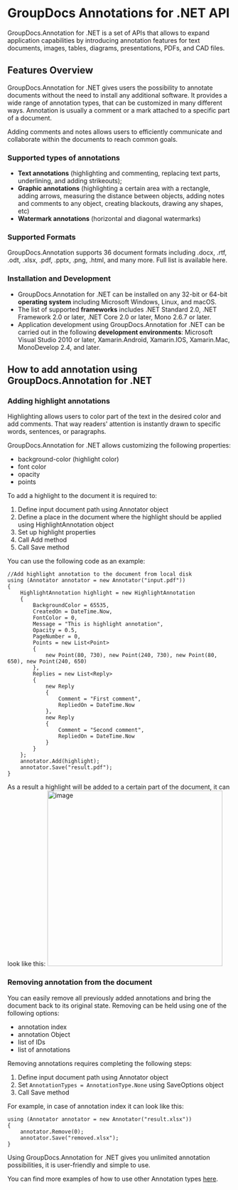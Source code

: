 # GroupDocs Annotations for .NET API  
GroupDocs.Annotation for .NET is a set of APIs that allows to expand application capabilities by introducing annotation features for text documents, images, tables, diagrams, presentations, PDFs, and CAD files.

## Features Overview
GroupDocs.Annotation for .NET gives users the possibility to annotate documents without the need to install any additional software. It provides a wide range of annotation types, that can be customized in many different ways. Annotation is usually a comment or a mark attached to a specific part of a document.

Adding comments and notes allows users to efficiently communicate and collaborate within the documents to reach common goals.

### Supported types of annotations
- **Text annotations** (highlighting and commenting, replacing text parts, underlining, and adding strikeouts);
- **Graphic annotations** (highlighting a certain area with a rectangle, adding arrows, measuring the distance between objects, adding notes and comments to any object, creating blackouts, drawing any shapes, etc)
- **Watermark annotations** (horizontal and diagonal watermarks)

### Supported Formats
GroupDocs.Annotation supports 36 document formats including .docx, .rtf, .odt, .xlsx, .pdf, .pptx, .png, .html, and many more. Full list is available here.

### Installation and Development
- GroupDocs.Annotation for .NET can be installed on any 32-bit or 64-bit **operating system** including Microsoft Windows, Linux, and macOS.
- The list of supported **frameworks** includes .NET Standard 2.0, .NET Framework 2.0 or later, .NET Core 2.0 or later, Mono 2.6.7 or later.
- Application development using GroupDocs.Annotation for .NET can be carried out in the following **development environments**: Microsoft Visual Studio 2010 or later, Xamarin.Android, Xamarin.IOS, Xamarin.Mac, MonoDevelop 2.4, and later.

## How to add annotation using GroupDocs.Annotation for .NET

### Adding highlight annotations
Highlighting allows users to color part of the text in the desired color and add comments. That way readers' attention is instantly drawn to specific words, sentences, or paragraphs.

GroupDocs.Annotation for .NET allows customizing the following properties:

- background-color (highlight color)
- font color
- opacity
- points

To add a highlight to the document it is required to:

1. Define input document path using Annotator object
2. Define a place in the document where the highlight should be applied using HighlightAnnotation object
3. Set up highlight properties
4. Call Add method
5. Call Save method

You can use the following code as an example:

```
//Add highlight annotation to the document from local disk
using (Annotator annotator = new Annotator("input.pdf"))
{
	HighlightAnnotation highlight = new HighlightAnnotation
    {
    	BackgroundColor = 65535,
        CreatedOn = DateTime.Now,
        FontColor = 0,
        Message = "This is highlight annotation",
        Opacity = 0.5,
        PageNumber = 0,
        Points = new List<Point>
        {
        	new Point(80, 730), new Point(240, 730), new Point(80, 650), new Point(240, 650)
        },
        Replies = new List<Reply>
        {
        	new Reply
            {
            	Comment = "First comment",
                RepliedOn = DateTime.Now
            },
            new Reply
            {
            	Comment = "Second comment",
                RepliedOn = DateTime.Now
            }
        }
    };
    annotator.Add(highlight);
    annotator.Save("result.pdf");
}

```
As a result a highlight will be added to a certain part of the document, it can look like this:
<img width="394" alt="image" src="https://user-images.githubusercontent.com/117723349/200788773-2a79fd9f-850a-4fda-854e-764119238bd3.png">


### Removing annotation from the document

You can easily remove all previously added annotations and bring the document back to its original state. Removing can be held using one of the following options:
- annotation index
- annotation Object
- list of IDs
- list of annotations

Removing annotations requires completing the following steps:
1. Define input document path using Annotator object
2. Set `AnnotationTypes = AnnotationType.None` using SaveOptions object 
3. Call Save method 

For example, in case of annotation index it can look like this:
```
using (Annotator annotator = new Annotator("result.xlsx"))
{
	annotator.Remove(0);
	annotator.Save("removed.xlsx");
}
```

Using GroupDocs.Annotation for .NET gives you unlimited annotation possibilities, it is user-friendly and simple to use.

You can find more examples of how to use other Annotation types [here](https://github.com/groupdocs-annotation/GroupDocs.Annotation-for-.NET/tree/master/Examples/GroupDocs.Annotation.Examples.CSharp/BasicUsage/AddAnnotationToTheDocument).
